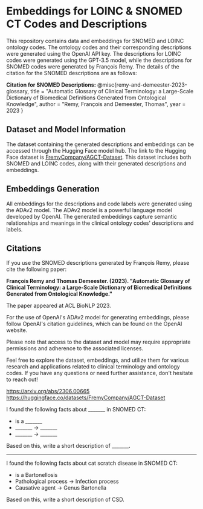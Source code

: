 # Embeddings for LOINC & SNOMED CT Codes and Descriptions

This repository contains data and embeddings for SNOMED and LOINC ontology codes. The ontology codes and their corresponding descriptions were generated using the OpenAI API key. The descriptions for LOINC codes were generated using the GPT-3.5 model, while the descriptions for SNOMED codes were generated by François Remy. The details of the citation for the SNOMED descriptions are as follows:

**Citation for SNOMED Descriptions:**
@misc{remy-and-demeester-2023-glossary,
title = "Automatic Glossary of Clinical Terminology: a Large-Scale Dictionary of Biomedical Definitions Generated from Ontological Knowledge",
author = "Remy, François and Demeester, Thomas",
year = 2023
}


## Dataset and Model Information

The dataset containing the generated descriptions and embeddings can be accessed through the Hugging Face model hub. The link to the Hugging Face dataset is [FremyCompany/AGCT-Dataset](https://huggingface.co/datasets/FremyCompany/AGCT-Dataset). This dataset includes both SNOMED and LOINC codes, along with their generated descriptions and embeddings.

## Embeddings Generation

All embeddings for the descriptions and code labels were generated using the ADAv2 model. The ADAv2 model is a powerful language model developed by OpenAI. The generated embeddings capture semantic relationships and meanings in the clinical ontology codes' descriptions and labels.

## Citations

If you use the SNOMED descriptions generated by François Remy, please cite the following paper:

**François Remy and Thomas Demeester. (2023). "Automatic Glossary of Clinical Terminology: a Large-Scale Dictionary of Biomedical Definitions Generated from Ontological Knowledge."**

The paper appeared at ACL BioNLP 2023.

For the use of OpenAI's ADAv2 model for generating embeddings, please follow OpenAI's citation guidelines, which can be found on the OpenAI website.

Please note that access to the dataset and model may require appropriate permissions and adherence to the associated licenses.

Feel free to explore the dataset, embeddings, and utilize them for various research and applications related to clinical terminology and ontology codes. If you have any questions or need further assistance, don't hesitate to reach out!


https://arxiv.org/abs/2306.00665
https://huggingface.co/datasets/FremyCompany/AGCT-Dataset

I found the following facts about _______ in SNOMED CT:
- is a _______
- _______ -> _______
- _______ -> _______

Based on this, write a short description of _______.

----------

I found the following facts about cat scratch disease in SNOMED CT:
- is a Bartonellosis
- Pathological process -> Infection process
- Causative agent -> Genus Bartonella

Based on this, write a short description of CSD.
